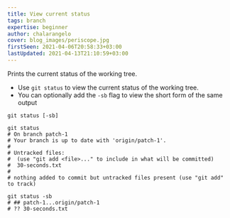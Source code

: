 ```yaml
---
title: View current status
tags: branch
expertise: beginner
author: chalarangelo
cover: blog_images/periscope.jpg
firstSeen: 2021-04-06T20:58:33+03:00
lastUpdated: 2021-04-13T21:10:59+03:00
---
```


Prints the current status of the working tree.

- Use `git status` to view the current status of the working tree.
- You can optionally add the `-sb` flag to view the short form of the same output

```shell
git status [-sb]
```

```shell
git status
# On branch patch-1
# Your branch is up to date with 'origin/patch-1'.
#
# Untracked files:
#  (use "git add <file>..." to include in what will be committed)
#  30-seconds.txt
#
# nothing added to commit but untracked files present (use "git add" to track)

git status -sb
# ## patch-1...origin/patch-1
# ?? 30-seconds.txt
```
